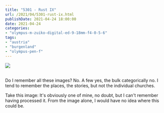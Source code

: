 ```yaml
---
title: "5301 - Rust IX"
url: /2021/04/5301-rust-ix.html
publishDate: 2021-04-24 18:00:00
date: 2021-04-24
categories:
- "olympus-m-zuiko-digital-ed-9-18mm-f4-0-5-6"
tags:
- "austria"
- "burgenland"
- "olympus-pen-f"
---
```

<div class="container">
<div class="center"><a target="_blank" href="https://d25zfm9zpd7gm5.cloudfront.net/1200x1200/2019/20190407_135443_lr.jpg"><img class="webfeedsFeaturedVisual" src="https://d25zfm9zpd7gm5.cloudfront.net/0600x0600/2019/20190407_135443_lr.jpg" /></a></div>
</div>
<br />

Do I remember all these images? No. A few yes, the bulk
categorically no. I tend to remember the places, the
stories, but not the individual churches. 

Take this image: It's obviously one of mine, no doubt, but I
can't remember having processed it. From the image alone, I
would have no idea where this could be.
